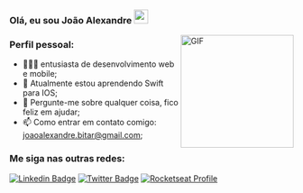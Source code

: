 ### Olá, eu sou João Alexandre <img src="https://media.giphy.com/media/hvRJCLFzcasrR4ia7z/giphy.gif" width="25px">

<img align="right" alt="GIF" src="https://media1.giphy.com/media/USV0ym3bVWQJJmNu3N/giphy.gif?cid=ecf05e47ctyu8c1agu29abhvmujsvyrqp94k39bip16u1ecw&rid=giphy.gif&ct=g" width="200" height="200" />


### Perfil pessoal:

- 👨🏻‍💻 entusiasta de desenvolvimento web e mobile;
- 🚀 Atualmente estou aprendendo Swift para IOS;
- 💬 Pergunte-me sobre qualquer coisa, fico feliz em ajudar;
- 📫 Como entrar em contato comigo: [joaoalexandre.bitar@gmail.com](mailto:joaoalexandre.bitar@gmail.com);

### Me siga nas outras redes:

[![Linkedin Badge](https://img.shields.io/badge/-LinkedIn-0e76a8?style=flat-square&logo=Linkedin&logoColor=white)](https://linkedin.com/in/alexandre-bitar)
[![Twitter Badge](https://img.shields.io/badge/-Twitter-00acee?style=flat-square&logo=Twitter&logoColor=white)](https://twitter.com/j_alexandrebita)
[![Rocketseat Profile](https://img.shields.io/badge/-Rocketseat-8257e5?style=flat-square&logo=rocketseat&logoColor=white)](https://app.rocketseat.com.br/me/joao-alexandre)
